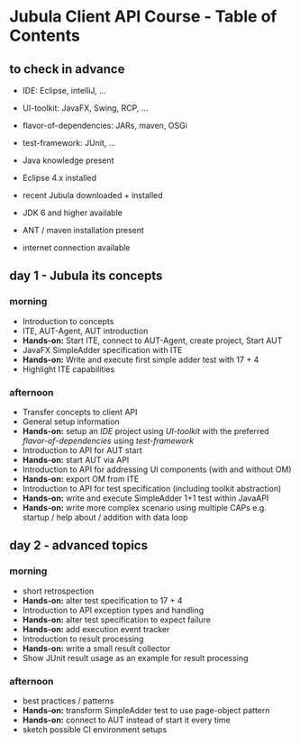 # Jubula Client API Course - Table of Contents

## to check in advance
 - IDE: Eclipse, intelliJ, ...
 - UI-toolkit: JavaFX, Swing, RCP, ...
 - flavor-of-dependencies: JARs, maven, OSGi
 - test-framework: JUnit, ... 
 
 - Java knowledge present
 - Eclipse 4.x installed
 - recent Jubula downloaded + installed
 - JDK 6 and higher available
 - ANT / maven installation present
 - internet connection available

## day 1 - Jubula its concepts

### morning
 - Introduction to concepts
 - ITE, AUT-Agent, AUT introduction
 - **Hands-on:** Start ITE, connect to AUT-Agent, create project, Start AUT 
 - JavaFX SimpleAdder specification with ITE
 - **Hands-on:** Write and execute first simple adder test with 17 + 4
 - Highlight ITE capabilities

### afternoon
 - Transfer concepts to client API
 - General setup information
 - **Hands-on:** setup an *IDE* project using *UI-toolkit* with the preferred *flavor-of-dependencies* using *test-framework*
 - Introduction to API for AUT start
 - **Hands-on:** start AUT via API
 - Introduction to API for addressing UI components (with and without OM)
 - **Hands-on:** export OM from ITE 
 - Introduction to API for test specification (including toolkit abstraction)
 - **Hands-on:** write and execute SimpleAdder 1+1 test within JavaAPI 
 - **Hands-on:** write more complex scenario using multiple CAPs e.g. startup / help about / addition with data loop 

## day 2 - advanced topics

### morning
 - short retrospection
 - **Hands-on:** alter test specification to 17 + 4
 - Introduction to API exception types and handling
 - **Hands-on:** alter test specification to expect failure
 - **Hands-on:** add execution event tracker
 - Introduction to result processing
 - **Hands-on:** write a small result collector
 - Show JUnit result usage as an example for result processing

### afternoon
 - best practices / patterns
 - **Hands-on:** transform SimpleAdder test to use page-object pattern
 - **Hands-on:** connect to AUT instead of start it every time
 - sketch possible CI environment setups
